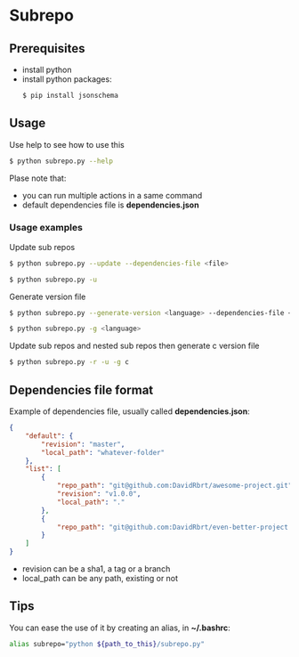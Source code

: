 # Subrepo

## Prerequisites

- install python
- install python packages:
    ```bash
    $ pip install jsonschema
    ```

## Usage

Use help to see how to use this

```bash
$ python subrepo.py --help
```

Plase note that:
- you can run multiple actions in a same command
- default dependencies file is **dependencies.json**

### Usage examples 

Update sub repos

```bash
$ python subrepo.py --update --dependencies-file <file>
```

```bash
$ python subrepo.py -u
```

Generate version file

```bash
$ python subrepo.py --generate-version <language> --dependencies-file <file>
```

```bash
$ python subrepo.py -g <language>
```

Update sub repos and nested sub repos then generate c version file

```bash
$ python subrepo.py -r -u -g c
```

## Dependencies file format

Example of dependencies file, usually called **dependencies.json**:

```json
{
    "default": {
        "revision": "master",
        "local_path": "whatever-folder"
    },
    "list": [
        {
            "repo_path": "git@github.com:DavidRbrt/awesome-project.git",
            "revision": "v1.0.0",
            "local_path": "."
        },
        {
            "repo_path": "git@github.com:DavidRbrt/even-better-project.git"
        }
    ]
}

```
- revision can be a sha1, a tag or a branch
- local_path can be any path, existing or not

## Tips

You can ease the use of it by creating an alias, in **~/.bashrc**:

```bash
alias subrepo="python ${path_to_this}/subrepo.py"
```
